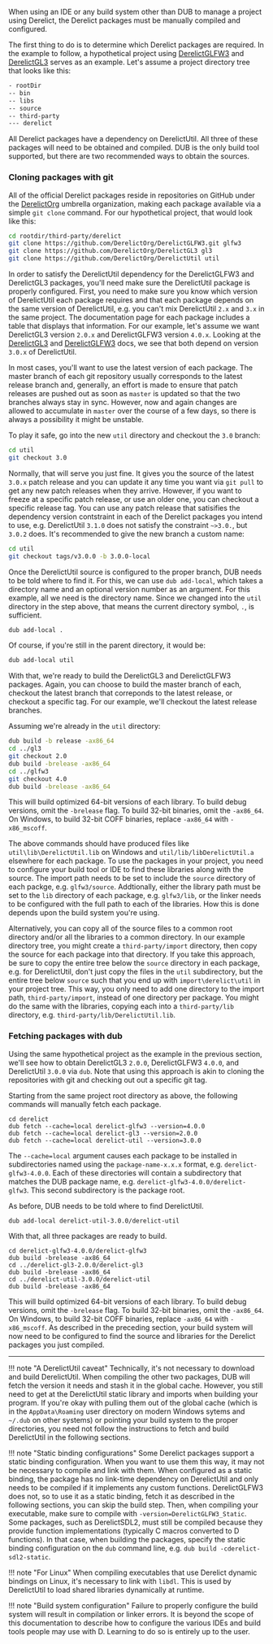 When using an IDE or any build system other than DUB to manage a project using Derelict, the Derelict packages must be manually compiled and configured. 

The first thing to do is to determine which Derelict packages are required. In the example to follow, a hypothetical project using [DerelictGLFW3] and [DerelictGL3] serves as an example. Let's assume a project directory tree that looks like this:

```txt
- rootDir
-- bin
-- libs
-- source
-- third-party
--- derelict
```

 All Derelict packages have a dependency on DerelictUtil. All three of these packages will need to be obtained and compiled. DUB is the only build tool supported, but there are two recommended ways to obtain the sources.
 
### Cloning packages with git

All of the official Derelict packages reside in repositories on GitHub under the [DerelictOrg] umbrella organization, making each package available via a simple `git clone` command. For our hypothetical project, that would look like this:

```bash
cd rootdir/third-party/derelict
git clone https://github.com/DerelictOrg/DerelictGLFW3.git glfw3
git clone https://github.com/DerelictOrg/DerelictGL3 gl3
git clone https://github.com/DerelictOrg/DerelictUtil util
```

In order to satisfy the DerelictUtil dependency for the DerelictGLFW3 and DerelictGL3 packages, you'll need make sure the DerelictUtil package is properly configured. First, you need to make sure you know which version of DerelictUtil each package requires and that each package depends on the same version of DerelictUtil, e.g. you can't mix DerelictUtil `2.x` and `3.x` in the same project. The documentation page for each package includes a table that displays that information. For our example, let's assume we want DerelictGL3 version `2.0.x` and DerelictGLFW3 version `4.0.x`. Looking at the [DerelictGL3] and [DerelictGLFW3] docs, we see that both depend on version `3.0.x` of DerelictUtil.

In most cases, you'll want to use the latest version of each package. The master branch of each git repository usually corresponds to the latest release branch and, generally, an effort is made to ensure that patch releases are pushed out as soon as `master` is updated so that the two branches always stay in sync. However, now and again changes are allowed to accumulate in `master` over the course of a few days, so there is always a possibility it might be unstable.

To play it safe, go into the new `util` directory and checkout the `3.0` branch:

```bash
cd util
git checkout 3.0
```

Normally, that will serve you just fine. It gives you the source of the latest `3.0.x` patch release and you can update it any time you want via `git pull` to get any new patch releases when they arrive. However, if you want to freeze at a specific patch release, or use an older one, you can checkout a specific release tag. You can use any patch release that satisifies the dependency version contstraint in each of the Derelict packages you intend to use, e.g. DerelictUtil `3.1.0` does not satisfy the constraint `~>3.0.`, but `3.0.2` does. It's recommended to give the new branch a custom name:

```bash
cd util
git checkout tags/v3.0.0 -b 3.0.0-local
```

Once the DerelictUtil source is configured to the proper branch, DUB needs to be told where to find it. For this, we can use `dub add-local`, which takes a directory name and an optional version number as an argument. For this example, all we need is the directory name. Since we changed into the `util` directory in the step above, that means the current directory symbol, `.`, is sufficient.

```bash
dub add-local .
```

Of course, if you're still in the parent directory, it would be:

```bash
dub add-local util
```

With that, we're ready to build the DerelictGL3 and DerelictGLFW3 packages. Again, you can choose to build the master branch of each, checkout the latest branch that correponds to the latest release, or checkout a specific tag. For our example, we'll checkout the latest release branches.

Assuming we're already in the `util` directory:

```bash
dub build -b release -ax86_64
cd ../gl3
git checkout 2.0
dub build -brelease -ax86_64
cd ../glfw3
git checkout 4.0
dub build -brelease -ax86_64
```

This will build optimized 64-bit versions of each library. To build debug versions, omit the `-brelease` flag. To build 32-bit binaries, omit the `-ax86_64`. On Windows, to build 32-bit COFF binaries, replace `-ax86_64` with `-x86_mscoff`.

The above commands should have produced files like `util\lib\DerelictUtil.lib` on Windows and `util/lib/libDerelictUtil.a` elsewhere for each package. To use the packages in your project, you need to configure your build tool or IDE to find these libraries along with the source. The import path needs to be set to include the `source` directory of each packge, e.g. `glfw3/source`. Addtionally, either the library path must be set to the `lib` directory of each package, e.g. `glfw3/lib`, or the linker needs to be configured with the full path to each of the libraries. How this is done depends upon the build system you're using. 

Alternatively, you can copy all of the source files to a common root directory and/or all the libraries to a common directory. In our example directory tree, you might create a `third-party/import` directory, then copy the source for each package into that directory. If you take this approach, be sure to copy the entire tree below the `source` directory in each package, e.g. for DerelictUtil, don't just copy the files in the `util` subdirectory, but the entire tree below `source` such that you end up with `import\derelict\util` in your project tree. This way, you only need to add one directory to the import path, `third-party/import`, instead of one directory per package. You might do the same with the libraries, copying each into a `third-party/lib` directory, e.g. `third-party/lib/DerelictUtil.lib`.

[DerelictOrg]: https://github.com/DerelictOrg

### Fetching packages with dub

Using the same hypothetical project as the example in the previous section, we'll see how to obtain DerelictGL3 `2.0.0`, DerelictGLFW3 `4.0.0`, and DerelictUtil `3.0.0` via `dub`. Note that using this approach is akin to cloning the repositories with git and checking out out a specific git tag.

Starting from the same project root directory as above, the following commands will manually fetch each package.

```
cd derelict
dub fetch --cache=local derelict-glfw3 --version=4.0.0
dub fetch --cache=local derelict-gl3 --version=2.0.0
dub fetch --cache=local derelict-util --version=3.0.0
```

The `--cache=local` argument causes each package to be installed in subdirectories named using the `package-name-x.x.x` format, e.g. `derelict-glfw3-4.0.0`. Each of these directories will contain a subdirectory that matches the DUB package name, e.g. `derelict-glfw3-4.0.0/derelict-glfw3`. This second subdirectory is the package root. 

As before, DUB needs to be told where to find DerelictUtil.

```
dub add-local derelict-util-3.0.0/derelict-util
```

With that, all three packages are ready to build.

```
cd derelict-glfw3-4.0.0/derelict-glfw3
dub build -brelease -ax86_64
cd ../derelict-gl3-2.0.0/derelict-gl3
dub build -brelease -ax86_64
cd ../derelict-util-3.0.0/derelict-util
dub build -brelease -ax86_64
```

This will build optimized 64-bit versions of each library. To build debug versions, omit the `-brelease` flag. To build 32-bit binaries, omit the `-ax86_64`. On Windows, to build 32-bit COFF binaries, replace `-ax86_64` with `-x86_mscoff`. As described in the preceding section, your build system will now need to be configured to find the source and libraries for the Derelict packages you just compiled.

---

!!! note "A DerelictUtil caveat"
    Technically, it's not necessary to download and build DerelictUtil. When compiling the other two packages, DUB will fetch the version it needs and stash it in the global cache. However, you still need to get at the DerelictUtil static library and imports when building your program. If you're okay with pulling them out of the global cache (which is in the `AppData\Roaming` user directory on modern Windows sytems and `~/.dub` on other systems) or pointing your build system to the proper directories, you need not follow the instructions to fetch and build DerelictUtil in the following sections.

!!! note "Static binding configurations"
    Some Derelict packages support a static binding configuration. When you want to use them this way, it may not be necessary to compile and link with them. When configured as a static binding, the package has no link-time dependency on DerelictUtil and only needs to be compiled if it implements any custom functions. DerelictGLFW3 does not, so to use it as a static binding, fetch it as described in the following sections, you can skip the build step. Then, when compiling your executable, make sure to compile with `-version=DerelictGLFW3_Static`. Some packages, such as DerelictSDL2, must still be compiled because they provide function implementations (typically C macros converted to D functions). In that case, when building the packages, specify the static binding configuration on the `dub` command line, e.g. `dub build -cderelict-sdl2-static`.

!!! note "For Linux"
    When compiling executables that use Derelict dynamic bindings on Linux, it's necessary to link with `libdl`. This is used by DerelictUtil to load shared libraries dynamically at runtime.

!!! note "Build system configuration"
    Failure to properly configure the build system will result in compilation or linker errors. It is beyond the scope of this documentation to describe how to configure the various IDEs and build tools people may use with D. Learning to do so is entirely up to the user.

[code.dlang.org]: https://code.dlang.org
[DerelictGLFW3]: ../packages/glfw3
[DerelictGL3]: ../packages/gl3

